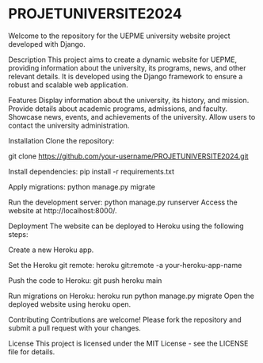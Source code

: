# PROJETUNIVERSITE2024
Welcome to the repository for the UEPME university website project developed with Django.

Description
This project aims to create a dynamic website for UEPME, providing information about the university, its programs, news, and other relevant details. It is developed using the Django framework to ensure a robust and scalable web application.

Features
Display information about the university, its history, and mission.
Provide details about academic programs, admissions, and faculty.
Showcase news, events, and achievements of the university.
Allow users to contact the university administration.

Installation
Clone the repository:

git clone https://github.com/your-username/PROJETUNIVERSITE2024.git

Install dependencies:
pip install -r requirements.txt

Apply migrations:
python manage.py migrate

Run the development server:
python manage.py runserver
Access the website at http://localhost:8000/.

Deployment
The website can be deployed to Heroku using the following steps:

Create a new Heroku app.

Set the Heroku git remote:
heroku git:remote -a your-heroku-app-name

Push the code to Heroku:
git push heroku main

Run migrations on Heroku:
heroku run python manage.py migrate
Open the deployed website using heroku open.

Contributing
Contributions are welcome! Please fork the repository and submit a pull request with your changes.

License
This project is licensed under the MIT License - see the LICENSE file for details.

